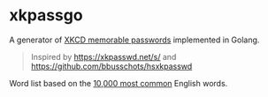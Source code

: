 # xkpassgo
A generator of [XKCD memorable passwords][1] implemented in Golang.

> Inspired by https://xkpasswd.net/s/ and https://github.com/bbusschots/hsxkpasswd

Word list based on the [10,000 most common][2] English words.

[1]: https://xkcd.com/936/
[2]: https://github.com/first20hours/google-10000-english